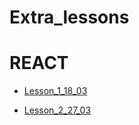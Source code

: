# Extra_lessons

# REACT

- [Lesson_1_18_03](https://github.com/AlexDolz/Extra_REACT_lessons/tree/main/lesson_1_18_03)

- [Lesson_2_27_03](https://github.com/AlexDolz/Extra_REACT_lessons/tree/main/lesson_2_27_03)
